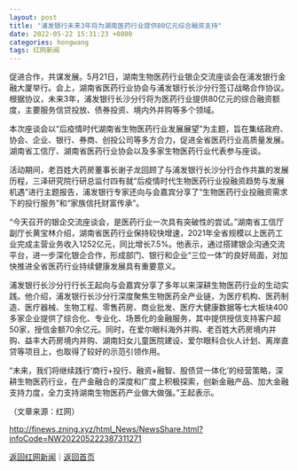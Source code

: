```yaml
---
layout: post
title: "浦发银行未来3年将为湖南医药行业提供80亿元综合融资支持"
date: 2022-05-22 15:31:23 +0800
categories: hongwang
tags: 红网新闻
---
```

<p>促进合作，共谋发展。5月21日，湖南生物医药行业银企交流座谈会在浦发银行金融大厦举行。会上，湖南省医药行业协会与浦发银行长沙分行签订战略合作协议。根据协议，未来3年，浦发银行长沙分行将为医药行业提供80亿元的综合融资额度，主要服务信贷投放、债券投资、境内外并购等多个领域。</p>
 <p>本次座谈会以“后疫情时代湖南省生物医药行业发展展望”为主题，旨在集结政府、协会、企业、银行、券商、创投公司等多方合力，促进全省医药行业高质量发展。湖南省工信厅、湖南省医药行业协会以及多家生物医药行业代表参与座谈。</p>
 <p>活动期间，老百姓大药房董事长谢子龙回顾了与浦发银行长沙分行合作共赢的发展历程，三泽研究院行研总监付四有就“后疫情时代生物医药行业投融资趋势与发展机遇”进行主题报告，浦发银行专家还向与会嘉宾分享了“生物医药行业投融资需求下的投行服务”和“家族信托财富传承”。</p>
 <p>“今天召开的银企交流座谈会，是医药行业一次具有突破性的尝试。”湖南省工信厅副厅长黄宝林介绍，湖南省医药行业保持较快增速，2021年全省规模以上医药工业完成主营业务收入1252亿元，同比增长7.5%。他表示，通过搭建银企沟通交流平台，进一步深化银企合作，形成部门、银行和企业“三位一体”的良好局面，对加快推进全省医药行业持续健康发展具有重要意义。</p>
 <p>浦发银行长沙分行行长王起向与会嘉宾分享了多年以来深耕生物医药行业的生动实践。他介绍，浦发银行长沙分行深度聚焦生物医药全产业链，为医疗机构、医药制造、医疗器械、生物工程、零售药房、商业批发、医疗大健康数据等七大板块400多家企业提供了综合化、专业化、场景化的金融服务，其中提供授信支持客户超50家，授信金额70余亿元。同时，在爱尔眼科海外并购、老百姓大药房境内并购、益丰大药房境内并购、湖南妇女儿童医院建设、爱尔眼科合伙人计划、离岸直贷等项目上，也取得了较好的示范引领作用。</p>
 <p>“未来，我们将继续践行‘商行+投行、融资+融智、股债贷一体化’的经营策略，深耕生物医药行业，在产金融合的深度和广度上积极探索，创新金融产品、加大金融支持力度，全力支持湖南生物医药产业做大做强。”王起表示。</p>
 <p></p><p class="em_media">（文章来源：红网）</p>

<http://finews.zning.xyz/html_News/NewsShare.html?infoCode=NW202205222387311271>

[返回红网新闻](//finews.withounder.com/category/hongwang.html)｜[返回首页](//finews.withounder.com/)